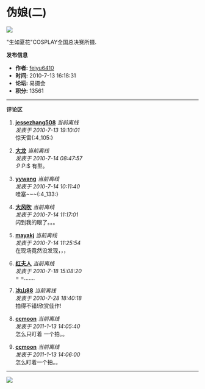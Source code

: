 # 伪娘(二)

![](static/image/91esh2015//hot_1.gif)

"生如夏花"COSPLAY全国总决赛所摄.

**发布信息**  
- **作者:** [feiyu6410](https://www.91esh.com/space-uid-6544515.html)  
- **时间:** 2010-7-13 16:18:31  
- **论坛:** 易摄会  
- **积分:** 13561

---

**评论区**

1. **[jessezhang508](https://www.91esh.com/space-uid-6605231.html)** _当前离线_  
   _发表于 2010-7-13 19:10:01_  
   惊天雷{:4_105:}

2. **[大龙](https://www.91esh.com/space-uid-6579652.html)** _当前离线_  
   _发表于 2010-7-14 08:47:57_  
   :P:P:$ 有型。

3. **[yywang](https://www.91esh.com/space-uid-6604245.html)** _当前离线_  
   _发表于 2010-7-14 10:11:40_  
   哇塞~~~{:4_133:}

4. **[大风吹](https://www.91esh.com/space-uid-6603853.html)** _当前离线_  
   _发表于 2010-7-14 11:17:01_  
   闪到我的眼了。。。

5. **[mayakj](https://www.91esh.com/space-uid-6611751.html)** _当前离线_  
   _发表于 2010-7-14 11:25:54_  
   在现场竟然没发现，，，

6. **[红夫人](https://www.91esh.com/space-uid-6613370.html)** _当前离线_  
   _发表于 2010-7-18 15:08:20_  
   \= =.......

7. **[冰山88](https://www.91esh.com/space-uid-6614878.html)** _当前离线_  
   _发表于 2010-7-28 18:40:18_  
   拍得不错!欣赏佳作!

8. **[ccmoon](https://www.91esh.com/space-uid-6612614.html)** _当前离线_  
   _发表于 2011-1-13 14:05:40_  
   怎么只盯着 一个拍。。

9. **[ccmoon](https://www.91esh.com/space-uid-6612614.html)** _当前离线_  
   _发表于 2011-1-13 14:06:00_  
   怎么盯着一个拍。。

---

![](http://img1.91esh.com/album/201709/20/172731h0b1xobklp1pozz0.png)